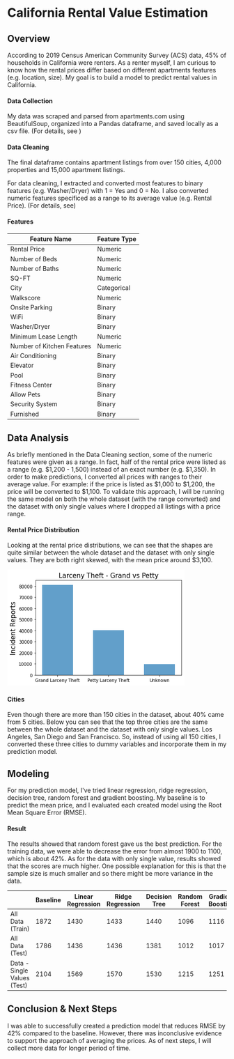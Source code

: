 # California Rental Value Estimation

## Overview
According to 2019 Census American Community Survey (ACS) data, 45% of households in California were renters. As a renter myself, I am curious to know how the rental prices differ based on different apartments features (e.g. location, size). My goal is to build a model to predict rental values in California.

#### Data Collection
My data was scraped and parsed from apartments.com using BeautifulSoup, organized into a Pandas dataframe, and saved locally as a csv file. (For details, see )

#### Data Cleaning
The final dataframe contains apartment listings from over 150 cities, 4,000 properties and 15,000 apartment listings. 

For data cleaning, I extracted and converted most features to binary features (e.g. Washer/Dryer) with 1 = Yes and 0 = No. I also converted numeric features specificed as a range to its average value (e.g. Rental Price). (For details, see)

#### Features

|  Feature Name | Feature Type |
| ----- | ---- | 
| Rental Price | Numeric | 
| Number of Beds | Numeric | 
| Number of Baths | Numeric | 
| SQ-FT | Numeric | 
| City | Categorical | 
| Walkscore | Numeric | 
| Onsite Parking | Binary | 
| WiFi | Binary | 
| Washer/Dryer | Binary | 
| Minimum Lease Length | Numeric | 
| Number of Kitchen Features | Numeric | 
| Air Conditioning | Binary | 
| Elevator | Binary | 
| Pool | Binary | 
| Fitness Center | Binary | 
| Allow Pets | Binary | 
| Security System | Binary | 
| Furnished | Binary | 

## Data Analysis
As briefly mentioned in the Data Cleaning section, some of the numeric features were given as a range. In fact, half of the rental price were listed as a range (e.g. $1,200 - 1,500) instead of an exact number (e.g. $1,350). In order to make predictions, I converted all prices with ranges to their average value. For example: if the price is listed as $1,000 to $1,200, the price will be converted to $1,100. To validate this approach, I will be running the same model on both the whole dataset (with the range converted) and the dataset with only single values where I dropped all listings with a price range.

#### Rental Price Distribution
Looking at the rental price distributions, we can see that the shapes are quite similar between the whole dataset and the dataset with only single values. They are both right skewed, with the mean price around $3,100.

![alt text](https://github.com/yenholaivy/SFPD-Incident-Reports-Analysis/blob/main/img/larceny-amount-bar.png)

#### Cities
Even though there are more than 150 cities in the dataset, about 40% came from 5 cities. Below you can see that the top three cities are the same between the whole dataset and the dataset with only single values. Los Angeles, San Diego and San Francisco. So, instead of using all 150 cities, I converted these three cities to dummy variables and incorporate them in my prediction model.

## Modeling
For my prediction model, I've tried linear regression, ridge regression, decision tree, random forest and gradient boosting. My baseline is to predict the mean price, and I evaluated each created model using the Root Mean Square Error (RMSE).

#### Result
The results showed that random forest gave us the best prediction. For the training data, we were able to decrease the error from almost 1900 to 1100, which is about 42%. As for the data with only single value, results showed that the scores are much higher. One possible explanation for this is that the sample size is much smaller and so there might be more variance in the data. 

|  | Baseline | Linear Regression | Ridge Regression | Decision Tree | Random Forest | Gradient Boosting | 
| --- | --- | --- | --- |--- |--- |--- |
| All Data (Train) | 1872 | 1430 | 1433 | 1440 | 1096 | 1116 |
| All Data (Test) | 1786 | 1436 | 1436 | 1381 | 1012 |1017 |
| Data - Single Values (Test) | 2104 | 1569 | 1570 | 1530 | 1215 |1251|

## Conclusion & Next Steps
I was able to successfully created a prediction model that reduces RMSE by 42% compared to the baseline. However, there was inconclusive evidence to support the approach of averaging the prices. As of next steps, I will collect more data for longer period of time.

